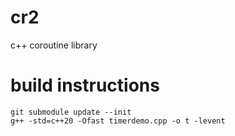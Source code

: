 # cr2
c++ coroutine library
# build instructions
    git submodule update --init
    g++ -std=c++20 -Ofast timerdemo.cpp -o t -levent
